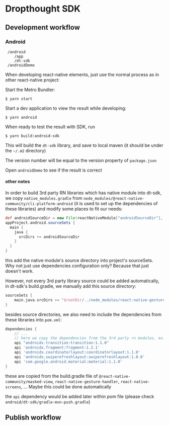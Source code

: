 # Dropthought SDK

## Development workflow

### Android

```
 /android
    /app
    /dt-sdk
 /androidDemo
```

When developing react-native elements, just use the normal process as in other react-native project:

Start the Metro Bundler:

```shell
$ yarn start
```

Start a dev application to view the result while developing:

```shell
$ yarn android
```

When ready to test the result with SDK, run

```shell
$ yarn build:android-sdk
```

This will build the `dt-sdk` library, and save to local maven (it should be under the `~/.m2` directory)

The version number will be equal to the version property of `package.json`

Open `androidDemo` to see if the result is correct

#### other notes

In order to build 3rd party RN libraries which has native module into dt-sdk, we copy `native_modules.gradle` from `node_modules/@react-native-community/cli-platform-android` (it is used to set up the dependencies of these libraries) and modify some places to fit our needs:

```gradle
def androidSourceDir = new File(reactNativeModule["androidSourceDir"], "/src/main/java")
appProject.android.sourceSets {
  main {
    java {
      srcDirs += androidSourceDir
    }
  }
}
```

this add the native module's source directory into project's sourceSets. Why not just use dependencies configuration only? Because that just doesn't work.

However, not every 3rd party library source could be added automatically, in dt-sdk's build.gradle, we manually add this source directory:

```gradle
sourceSets {
    main.java.srcDirs += "$rootDir/../node_modules/react-native-gesture-handler/android/lib/src/main/java"
}
```

besides source directories, we also need to include the dependencies from these libraries into `pom.xml`:

```gradle
dependencies {
    // ...
    // here we copy the dependencies from the 3rd party rn modules, ex. react-native-screens, ...
    api "androidx.transition:transition:1.1.0"
    api 'androidx.fragment:fragment:1.2.1'
    api 'androidx.coordinatorlayout:coordinatorlayout:1.1.0'
    api 'androidx.swiperefreshlayout:swiperefreshlayout:1.0.0'
    api 'com.google.android.material:material:1.1.0'
}
```

these are copied from the build.gradle file of `@react-native-community/masked-view`, `react-native-gesture-handler`, `react-native-screens`, ... Maybe this could be done automatically

the `api` dependency would be added later within pom file (please check `android/dt-sdk/gradle-mvn-push.gradle`)

## Publish workflow
